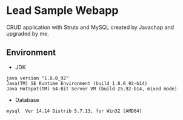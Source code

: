 # Lead Sample Webapp

CRUD application with Struts and MySQL created by Javachap and upgraded by me.

## Environment

- JDK
```
java version "1.8.0_92"
Java(TM) SE Runtime Environment (build 1.8.0_92-b14)
Java HotSpot(TM) 64-Bit Server VM (build 25.92-b14, mixed mode)
```

- Database
```
mysql  Ver 14.14 Distrib 5.7.13, for Win32 (AMD64)
```
